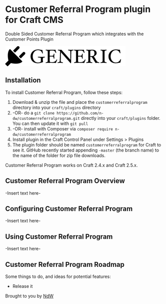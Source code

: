 # Customer Referral Program plugin for Craft CMS

Double Sided Customer Referral Program which integrates with the Customer Points Plugin

![Screenshot](resources/screenshots/plugin_logo.png)

## Installation

To install Customer Referral Program, follow these steps:

1. Download & unzip the file and place the `customerreferralprogram` directory into your `craft/plugins` directory
2.  -OR- do a `git clone https://github.com/n-dw/customerreferralprogram.git` directly into your `craft/plugins` folder.  You can then update it with `git pull`
3.  -OR- install with Composer via `composer require n-dw/customerreferralprogram`
4. Install plugin in the Craft Control Panel under Settings > Plugins
5. The plugin folder should be named `customerreferralprogram` for Craft to see it.  GitHub recently started appending `-master` (the branch name) to the name of the folder for zip file downloads.

Customer Referral Program works on Craft 2.4.x and Craft 2.5.x.

## Customer Referral Program Overview

-Insert text here-

## Configuring Customer Referral Program

-Insert text here-

## Using Customer Referral Program

-Insert text here-

## Customer Referral Program Roadmap

Some things to do, and ideas for potential features:

* Release it

Brought to you by [NdW](natedewaard.com)
